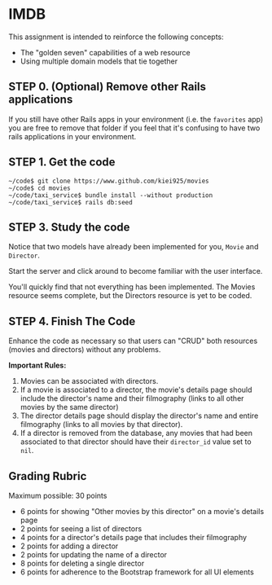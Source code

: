 # IMDB

This assignment is intended to reinforce the following concepts:

* The "golden seven" capabilities of a web resource
* Using multiple domain models that tie together

## STEP 0. (Optional) Remove other Rails applications

If you still have other Rails apps in your environment (i.e. the `favorites` app)
you are free to remove that folder if you feel that it's confusing to have two
rails applications in your environment.

## STEP 1. Get the code

```
~/code$ git clone https://www.github.com/kiei925/movies
~/code$ cd movies
~/code/taxi_service$ bundle install --without production
~/code/taxi_service$ rails db:seed
```

## STEP 3. Study the code

Notice that two models have already been implemented for you, `Movie` and `Director`.

Start the server and click around to become familiar with the user interface.

You'll quickly find that not everything has been implemented.  The Movies
resource seems complete, but the Directors resource is yet to be coded.


## STEP 4.  Finish The Code

Enhance the code as necessary so that users can "CRUD" both
resources (movies and directors) without any problems.

**Important Rules:**

1. Movies can be associated with directors.
1. If a movie is associated to a director, the movie's details page should
  include the director's name and their filmography (links to all other movies
    by the same director)
1. The director details page should display the director's name and entire
   filmography (links to all movies by that director).
1. If a director is removed from the database, any movies that had been
  associated to that director should have their `director_id` value set to `nil`.


## Grading Rubric

Maximum possible: 30 points

* 6 points for showing "Other movies by this director" on a movie's details page
* 2 points for seeing a list of directors
* 4 points for a director's details page that includes their filmography
* 2 points for adding a director
* 2 points for updating the name of a director
* 8 points for deleting a single director
* 6 points for adherence to the Bootstrap framework for all UI elements
